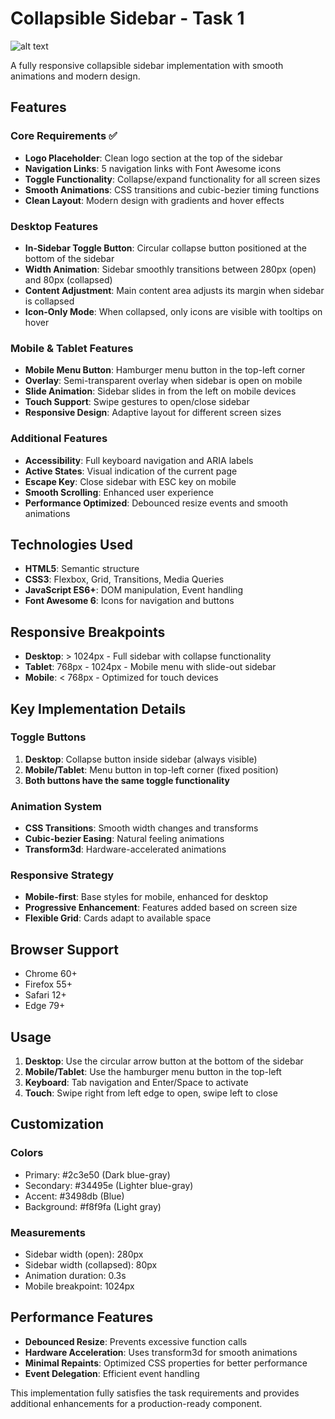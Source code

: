 # Collapsible Sidebar - Task 1

![alt text](sidebar-demo.png)

A fully responsive collapsible sidebar implementation with smooth animations and modern design.

## Features

### Core Requirements ✅
- **Logo Placeholder**: Clean logo section at the top of the sidebar
- **Navigation Links**: 5 navigation links with Font Awesome icons
- **Toggle Functionality**: Collapse/expand functionality for all screen sizes
- **Smooth Animations**: CSS transitions and cubic-bezier timing functions
- **Clean Layout**: Modern design with gradients and hover effects

### Desktop Features
- **In-Sidebar Toggle Button**: Circular collapse button positioned at the bottom of the sidebar
- **Width Animation**: Sidebar smoothly transitions between 280px (open) and 80px (collapsed)
- **Content Adjustment**: Main content area adjusts its margin when sidebar is collapsed
- **Icon-Only Mode**: When collapsed, only icons are visible with tooltips on hover

### Mobile & Tablet Features
- **Mobile Menu Button**: Hamburger menu button in the top-left corner
- **Overlay**: Semi-transparent overlay when sidebar is open on mobile
- **Slide Animation**: Sidebar slides in from the left on mobile devices
- **Touch Support**: Swipe gestures to open/close sidebar
- **Responsive Design**: Adaptive layout for different screen sizes

### Additional Features
- **Accessibility**: Full keyboard navigation and ARIA labels
- **Active States**: Visual indication of the current page
- **Escape Key**: Close sidebar with ESC key on mobile
- **Smooth Scrolling**: Enhanced user experience
- **Performance Optimized**: Debounced resize events and smooth animations


## Technologies Used

- **HTML5**: Semantic structure
- **CSS3**: Flexbox, Grid, Transitions, Media Queries
- **JavaScript ES6+**: DOM manipulation, Event handling
- **Font Awesome 6**: Icons for navigation and buttons

## Responsive Breakpoints

- **Desktop**: > 1024px - Full sidebar with collapse functionality
- **Tablet**: 768px - 1024px - Mobile menu with slide-out sidebar
- **Mobile**: < 768px - Optimized for touch devices

## Key Implementation Details

### Toggle Buttons
1. **Desktop**: Collapse button inside sidebar (always visible)
2. **Mobile/Tablet**: Menu button in top-left corner (fixed position)
3. **Both buttons have the same toggle functionality**

### Animation System
- **CSS Transitions**: Smooth width changes and transforms
- **Cubic-bezier Easing**: Natural feeling animations
- **Transform3d**: Hardware-accelerated animations

### Responsive Strategy
- **Mobile-first**: Base styles for mobile, enhanced for desktop
- **Progressive Enhancement**: Features added based on screen size
- **Flexible Grid**: Cards adapt to available space

## Browser Support

- Chrome 60+
- Firefox 55+
- Safari 12+
- Edge 79+

## Usage

1. **Desktop**: Use the circular arrow button at the bottom of the sidebar
2. **Mobile/Tablet**: Use the hamburger menu button in the top-left
3. **Keyboard**: Tab navigation and Enter/Space to activate
4. **Touch**: Swipe right from left edge to open, swipe left to close

## Customization

### Colors
- Primary: #2c3e50 (Dark blue-gray)
- Secondary: #34495e (Lighter blue-gray)
- Accent: #3498db (Blue)
- Background: #f8f9fa (Light gray)

### Measurements
- Sidebar width (open): 280px
- Sidebar width (collapsed): 80px
- Animation duration: 0.3s
- Mobile breakpoint: 1024px

## Performance Features

- **Debounced Resize**: Prevents excessive function calls
- **Hardware Acceleration**: Uses transform3d for smooth animations
- **Minimal Repaints**: Optimized CSS properties for better performance
- **Event Delegation**: Efficient event handling

This implementation fully satisfies the task requirements and provides additional enhancements for a production-ready component.
